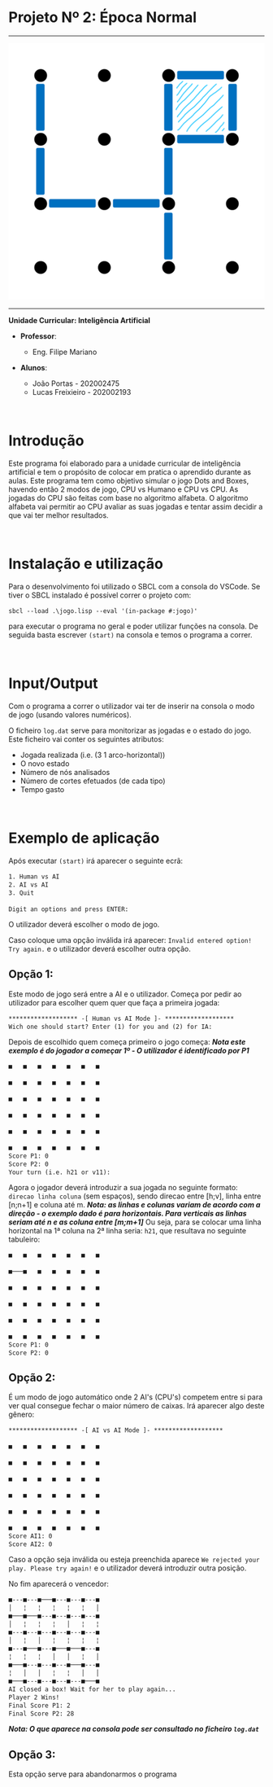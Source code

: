 # **Projeto Nº 2:** Época Normal

<hr/>

![capa](./pics/capa.png)

<hr/>

**Unidade Curricular: Inteligência Artificial**
* **Professor**:
    * Eng. Filipe Mariano

* **Alunos**:

  * João Portas - 202002475
  * Lucas Freixieiro - 202002193

<br>

# Introdução

Este programa foi elaborado para a unidade curricular de inteligência artificial e tem o propósito de colocar em pratica o aprendido durante as aulas.
Este programa tem como objetivo simular o jogo Dots and Boxes, havendo então 2 modos de jogo, CPU vs Humano e CPU vs CPU.
As jogadas do CPU são feitas com base no algoritmo alfabeta.
O algoritmo alfabeta vai permitir ao CPU avaliar as suas jogadas e tentar assim decidir a que vai ter melhor resultados.

<br>

# Instalação e utilização

Para o desenvolvimento foi utilizado o SBCL com a consola do VSCode.
Se tiver o SBCL instalado é possível correr o projeto com:

```console
sbcl --load .\jogo.lisp --eval '(in-package #:jogo)'
```

para executar o programa no geral e poder utilizar funções na consola.
De seguida basta escrever `(start)` na consola e temos o programa a correr.

<br>

# Input/Output

Com o programa a correr o utilizador vai ter de inserir na consola o modo de jogo (usando valores numéricos).

O ficheiro `log.dat` serve para monitorizar as jogadas e o estado do jogo.
Este ficheiro vai conter os seguintes atributos:
 - Jogada realizada (i.e. (3 1 arco-horizontal))
 - O novo estado
 - Número de nós analisados
 - Número de cortes efetuados (de cada tipo)
 - Tempo gasto

<br>

# Exemplo de aplicação

Após executar `(start)` irá aparecer o seguinte ecrã:

```console
1. Human vs AI
2. AI vs AI
3. Quit

Digit an options and press ENTER:
```

O utilizador deverá escolher o modo de jogo.

Caso coloque uma opção inválida irá aparecer: `Invalid entered option! Try again.` e o utilizador deverá escolher outra opção.

## Opção 1:

Este modo de jogo será entre a AI e o utilizador.
Começa por pedir ao utilizador para escolher quem quer que faça a primeira jogada:

```console
******************* -[ Human vs AI Mode ]- *******************
Wich one should start? Enter (1) for you and (2) for IA:
```

Depois de escolhido quem começa primeiro o jogo começa:
***Nota este exemplo é do jogador a começar 1º - O utilizador é identificado por P1***

```console
■   ■   ■   ■   ■   ■   ■

■   ■   ■   ■   ■   ■   ■

■   ■   ■   ■   ■   ■   ■

■   ■   ■   ■   ■   ■   ■

■   ■   ■   ■   ■   ■   ■

■   ■   ■   ■   ■   ■   ■
Score P1: 0
Score P2: 0
Your turn (i.e. h21 or v11):
```

Agora o jogador deverá introduzir a sua jogada no seguinte formato: `direcao linha coluna` (sem espaços), sendo direcao entre [h;v], linha entre [n;n+1] e coluna até m.
***Nota: as linhas e colunas variam de acordo com a direção - o exemplo dado é para horizontais. Para verticais as linhas seriam até n e as coluna entre [m;m+1]***
Ou seja, para se colocar uma linha horizontal na 1ª coluna na 2ª linha seria: `h21`, que resultava no seguinte tabuleiro:

```console
■   ■   ■   ■   ■   ■   ■

■───■   ■   ■   ■   ■   ■

■   ■   ■   ■   ■   ■   ■

■   ■   ■   ■   ■   ■   ■

■   ■   ■   ■   ■   ■   ■

■   ■   ■   ■   ■   ■   ■
Score P1: 0
Score P2: 0
```

## Opção 2:

É um modo de jogo automático onde 2 AI's (CPU's) competem entre si para ver qual consegue fechar o maior número de caixas.
Irá aparecer algo deste gênero:

```console
******************* -[ AI vs AI Mode ]- *******************

■   ■   ■   ■   ■   ■   ■
                             
■   ■   ■   ■   ■   ■   ■
                             
■   ■   ■   ■   ■   ■   ■
                             
■   ■   ■   ■   ■   ■   ■
                             
■   ■   ■   ■   ■   ■   ■
                             
■   ■   ■   ■   ■   ■   ■
Score AI1: 0
Score AI2: 0
```

Caso a opção seja inválida ou esteja preenchida aparece `We rejected your play. Please try again!` e o utilizador deverá introduzir outra posição.

No fim aparecerá o vencedor:
```console
■---■---■───■---■---■---■
│   ¦   ¦   ¦   ¦   ¦   │
■───■───■---■---■---■---■
│   ¦   ¦   ¦   │   ¦   ¦
■---■---■---■---■---■---■
│   ¦   │   ¦   ¦   ¦   ¦
■---■───■---■───■───■---■
¦   ¦   ¦   │   │   ¦   │
■───■---■---■---■───■---■
¦   │   │   ¦   ¦   │   │
■───■---■---■---■---■───■
AI closed a box! Wait for her to play again...
Player 2 Wins!
Final Score P1: 2
Final Score P2: 28
```

***Nota: O que aparece na consola pode ser consultado no ficheiro `log.dat`***

## Opção 3:
Esta opção serve para abandonarmos o programa